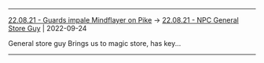 ***

[22.08.21 - Guards impale Mindflayer on Pike](1%20-%20Sessions/22.08.21%20-%20Guards%20impale%20Mindflayer%20on%20Pike.md) -> [22.08.21 - NPC General Store Guy](22.08.21%20-%20NPC%20General%20Store%20Guy.md) | 2022-09-24

General store guy
Brings us to magic store, has key...

***